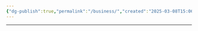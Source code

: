 ```yaml
---
{"dg-publish":true,"permalink":"/business/","created":"2025-03-08T15:06:00.000-05:00","updated":"2025-03-13T15:51:32.000-04:00"}
---
```


---